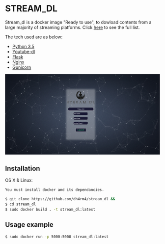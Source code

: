 # STREAM_DL

Stream_dl is a docker image "Ready to use", to dowload contents from a large majority of streaming platforms.
Click [here](https://rg3.github.io/youtube-dl/supportedsites.html) to see the full list.

The tech used are as below:
* [Python 3.5](https://www.python.org/)
* [Youtube-dl](https://rg3.github.io/youtube-dl/)
* [Flask](http://flask.pocoo.org/)
* [Nginx](https://www.nginx.com/)
* [Gunicorn](http://gunicorn.org/)

![](https://raw.githubusercontent.com/dh4rm4/stream_dl/master/src/app/static/img/stream_dl_overview.png)


## Installation

OS X & Linux:

```
You must install docker and its dependancies.
```

```sh
$ git clone https://github.com/dh4rm4/stream_dl &&
$ cd stream_dl
$ sudo docker build . -t stream_dl:latest 
```

## Usage example

```sh
$ sudo docker run -p 5000:5000 stream_dl:latest
```
